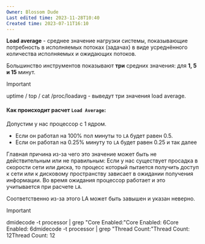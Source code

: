 ```yaml
---
Owner: Blossom Dude
Last edited time: 2023-11-28T10:40
Created time: 2023-07-11T16:10
---
```

**Load average** - среднее значение нагрузки системы, показывающие потребность в исполняемых потоках (задачах) в виде усреднённого количества исполняемых и ожидающих потоков.

Большинство инструментов показывают **три** средних значения: для **1, 5 и 15** минут.

> [!important]  
> uptime / top / cat /proc/loadavg - выведут три значения load average.  

#### Как происходит расчет `Load Average`:

Допустим у нас процессор с 1 ядром.
- Если он работал на 100% пол минуты то `LA` будет равен 0.5.
- Если он работал на 0.25% минуту то `LA` будет равен 0.25 и так далее

Главная причина из-за чего это значение может быть не действительным или не правильным:
	Если у нас существует просадка в скорости сети или диска, то процесс который пытается получить доступ к сети или к дисковому пространству зависает в ожидании получения информации.
	Во время ожидания процессор работает и это учитывается при расчете `LA`.

Соответственно из-за этого LA может быть завышен и указан неверно.
  

> [!important]  
> dmidecode -t processor | grep "Core Enabled:"Core Enabled: 6Core Enabled: 6dmidecode -t processor | grep "Thread Count:"Thread Count: 12Thread Count: 12